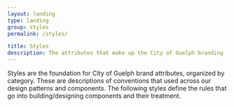 ```yaml
---
layout: landing
type: landing
group: styles
permalink: /styles/

title: Styles
description: The attributes that make up the City of Guelph branding
---
```


Styles are the foundation for City of Guelph brand attributes, organized by category. These are descriptions of conventions that used across our design patterns and components. The following styles define the rules that go into building/designing components and their treatment.
